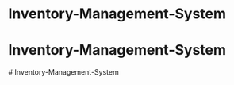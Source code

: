 # Inventory-Management-System
# Inventory-Management-System
#   I n v e n t o r y - M a n a g e m e n t - S y s t e m  
 